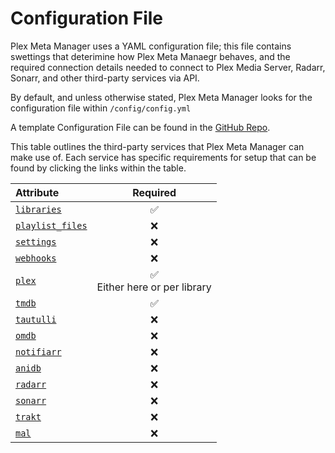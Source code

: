 # Configuration File

Plex Meta Manager uses a YAML configuration file; this file contains swettings that deterimine how Plex Meta Manaegr behaves, and the required connection details needed to connect to Plex Media Server, Radarr, Sonarr, and other third-party services via API.

By default, and unless otherwise stated, Plex Meta Manager looks for the configuration file within `/config/config.yml`

A template Configuration File can be found in the [GitHub Repo](https://github.com/meisnate12/Plex-Meta-Manager/blob/master/config/config.yml.template).

This table outlines the third-party services that Plex Meta Manager can make use of. Each service has specific requirements for setup that can be found by clicking the links within the table.

| Attribute                    |                Required                 |
|:-----------------------------|:---------------------------------------:|
| [`libraries`](libraries)     |                 &#9989;                 |
| [`playlist_files`](playlist) |                &#10060;                 |
| [`settings`](settings)       |                &#10060;                 |
| [`webhooks`](webhooks)       |                &#10060;                 |
| [`plex`](plex)               | &#9989; <br/>Either here or per library |
| [`tmdb`](tmdb)               |                 &#9989;                 |
| [`tautulli`](tautulli)       |                &#10060;                 |
| [`omdb`](omdb)               |                &#10060;                 |
| [`notifiarr`](notifiarr)     |                &#10060;                 |
| [`anidb`](anidb)             |                &#10060;                 |
| [`radarr`](radarr)           |                &#10060;                 |
| [`sonarr`](sonarr)           |                &#10060;                 |
| [`trakt`](trakt)             |                &#10060;                 |
| [`mal`](myanimelist)         |                &#10060;                 |